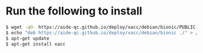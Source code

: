 # Run the following to install
```bash 
$ wget -qO- https://aide-qc.github.io/deploy/xacc/debian/bionic/PUBLIC-KEY.gpg | apt-key add -
$ echo "deb https://aide-qc.github.io/deploy/xacc/debian/bionic ./" > /etc/apt/sources.list.d/xacc-bionic.list
$ apt-get update
$ apt-get install xacc
```
